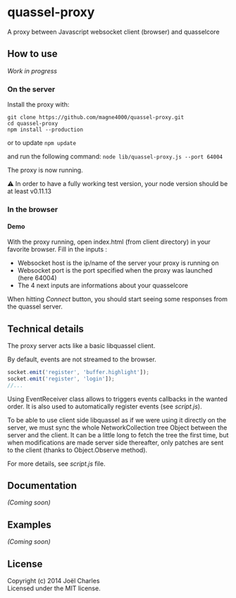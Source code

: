 # quassel-proxy

A proxy between Javascript websocket client (browser) and quasselcore

## How to use
_Work in progress_
### On the server
Install the proxy with: 
```
git clone https://github.com/magne4000/quassel-proxy.git
cd quassel-proxy
npm install --production
```
or to update `npm update`

and run the following command: `node lib/quassel-proxy.js --port 64004`

The proxy is now running.

:warning: In order to have a fully working test version, your node version should be at least v0.11.13

### In the browser
#### Demo
With the proxy running, open index.html (from client directory) in your favorite browser.
Fill in the inputs :
* Websocket host is the ip/name of the server your proxy is running on
* Websocket port is the port specified when the proxy was launched (here 64004)
* The 4 next inputs are informations about your quasselcore

When hitting _Connect_ button, you should start seeing some responses from the quassel server.

## Technical details
The proxy server acts like a basic libquassel client.

By default, events are not streamed to the browser.

```javascript
socket.emit('register', 'buffer.highlight']);
socket.emit('register', 'login']);
//...
```

Using EventReceiver class allows to triggers events callbacks in the wanted order. It is also used to automatically register events (see _script.js_).

To be able to use client side libquassel as if we were using it directly on the server, we must sync the whole NetworkCollection tree Object between the server and the client.
It can be a little long to fetch the tree the first time, but when modifications are made server side thereafter, only patches are sent to the client (thanks to Object.Observe method).

For more details, see _script.js_ file.

## Documentation
_(Coming soon)_

## Examples
_(Coming soon)_

## License
Copyright (c) 2014 Joël Charles  
Licensed under the MIT license.
